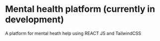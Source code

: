 # Mental health platform (currently in development)

A platform for mental heath help using REACT JS and TailwindCSS